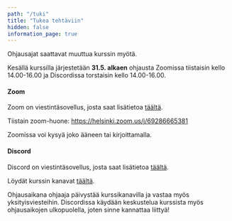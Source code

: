 ```yaml
---
path: "/tuki"
title: "Tukea tehtäviin"
hidden: false
information_page: true
---
```


<notice>Ohjausajat saattavat muuttua kurssin myötä.</notice>

Kesällä kurssilla järjestetään **31.5. alkaen** ohjausta Zoomissa tiistaisin kello 14.00-16.00 ja Discordissa torstaisin kello 14.00-16.00.

#### Zoom

Zoom on viestintäsovellus, josta saat lisätietoa [täältä](https://helpdesk.it.helsinki.fi/ohjeet/yhteydenpito-ja-julkaiseminen/videokokoukset/zoom).

Tiistain zoom-huone: https://helsinki.zoom.us/j/69286665381

Zoomissa voi kysyä joko ääneen tai kirjoittamalla.

#### Discord

Discord on viestintäsovellus, josta saat lisätietoa [täältä](https://discord.com/).

Löydät kurssin kanavat [täältä](https://study.cs.helsinki.fi/discord/join/ohjelmoinnin_mooc).

Ohjausaikana ohjaaja päivystää kurssikanavilla ja vastaa myös yksityisviesteihin. Discordissa käydään keskustelua kurssista myös ohjausaikojen ulkopuolella, joten sinne kannattaa liittyä!
